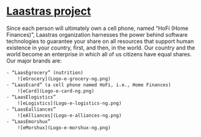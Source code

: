 
# [Laastras project](https://mwambaro.github.io)

Since each person will ultimately own a cell phone, named “HoFi (Home Finances)”, 
Laastras organization harnesses the power 
behind software technologies to guarantee your share on all resources that support human existence
in your country, first, and then, in the world. Our country and the world become an enterprise in which all of us
citizens have equal shares. Our major brands are: 

    - “LaasEgrocery” (nutrition)
        ![eGrocery](Logo-e-grocery-ng.png)
    - “LaasEcard” (a cell phone named HoFi, i.e., Home Finances)
        ![eCard](Logo-e-card-ng.png)
    - “LaasElogistics”
        ![eLogistics](Logo-e-logistics-ng.png)
    - “LaasEalliances”
        ![eAlliances](Logo-e-alliances-ng.png)
    - “LaasEmorshux”
        ![eMorshux](Logo-e-morshux-ng.png)